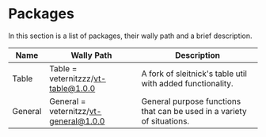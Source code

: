 # Packages

In this section is a list of packages, their wally path and a brief description.

Name    | Wally Path                                    | Description |
-----   | -----------                                   | ----------- |
Table   | Table = veternitzzz/vt-table@1.0.0            | A fork of                           sleitnick's table util with added functionality.|
General | General = veternitzz/vt-general@1.0.0         | General purpose functions that can be used in a variety of situations.